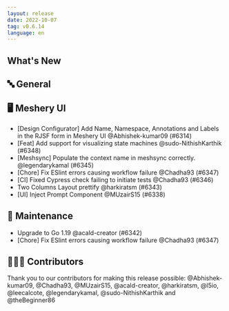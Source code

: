 ```yaml
---
layout: release
date: 2022-10-07
tag: v0.6.14
language: en
---
```


## What's New
## 🔤 General
## 🖥 Meshery UI

- [Design Configurator] Add Name, Namespace, Annotations and Labels in the RJSF form in Meshery UI @Abhishek-kumar09 (#6314)
- [Feat] Add support for visualizing state machines  @sudo-NithishKarthik (#6348)
- [Meshsync] Populate the context name in meshsync correctly. @legendarykamal (#6345)
- [Chore] Fix ESlint errors causing workflow failure @Chadha93 (#6347)
- [CI] Fixed Cypress check failing to initiate tests @Chadha93 (#6346)
- Two Columns Layout prettify @harkiratsm (#6343)
- [UI] Inject Prompt Component @MUzairS15 (#6338)

## 🧰 Maintenance

- Upgrade to Go 1.19 @acald-creator (#6342)
- [Chore] Fix ESlint errors causing workflow failure @Chadha93 (#6347)

## 👨🏽‍💻 Contributors

Thank you to our contributors for making this release possible:
@Abhishek-kumar09, @Chadha93, @MUzairS15, @acald-creator, @harkiratsm, @l5io, @leecalcote, @legendarykamal, @sudo-NithishKarthik and @theBeginner86
